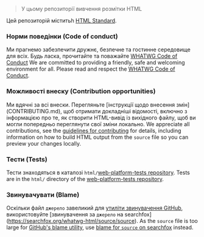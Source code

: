 > У цьому репозиторії вивчення розмітки HTML

Цей репозиторій міститьh [HTML Standard](https://html.spec.whatwg.org/).

### Норми поведінки (Code of conduct)

Ми прагнемо забезпечити дружнє, безпечне та гостинне середовище для всіх.  Будь ласка, прочитайте та поважайте [WHATWG Code of Conduct](https://whatwg.org/code-of-conduct)
We are committed to providing a friendly, safe and welcoming environment for all. Please read and respect the [WHATWG Code of Conduct](https://whatwg.org/code-of-conduct).

### Можливості внеску (Contribution opportunities)

Ми вдячні за всі внески. Перегляньте [інструкції щодо внесення змін] (CONTRIBUTING.md), щоб отримати докладніші відомості, включно з інформацією про те, як створити HTML-вивід із вихідного файлу, щоб ви могли попередньо переглянути свої зміни локально.
We appreciate all contributions, see the [guidelines for contributing](CONTRIBUTING.md) for details, including information on how to build HTML output from the `source` file so you can preview your changes locally.

### Тести (Tests)

Тести знаходяться в каталозі `html/`[web-platform-tests repository](https://github.com/web-platform-tests/wpt).
Tests are in the `html/` directory of the [web-platform-tests repository](https://github.com/web-platform-tests/wpt).

### Звинувачувати (Blame)

Оскільки файл `джерело` завеликий для [утиліти звинувачення GitHub](https://help.github.com/articles/tracing-changes-in-a-file/), використовуйте [звинувачення за `джерело` на searchfox]  (https://searchfox.org/whatwg-html/source/source).
As the `source` file is too large for [GitHub's blame utility](https://help.github.com/articles/tracing-changes-in-a-file/), use [blame for `source` on searchfox](https://searchfox.org/whatwg-html/source/source) instead.
